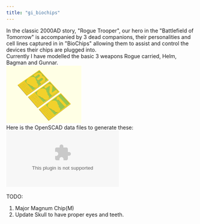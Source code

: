 ```yaml
---
title: "gi_biochips"
---
```

In the classic 2000AD story, "Rogue Trooper", our hero in the "Battlefield of Tomorrow" is accompanied by 3 dead companions, their personalities and cell lines captured in in "BioChips" allowing them to assist and control the devices their chips are plugged into.  
Currently I have modelled the basic 3 weapons Rogue carried, Helm, Bagman and Gunnar.  
<img src="/projects/biochips.png" width="200" />  
Here is the OpenSCAD data files to generate these: ![](/projects/biochip.zip)

TODO:

1.  Major Magnum Chip(M)
2.  Update Skull to have proper eyes and teeth.

